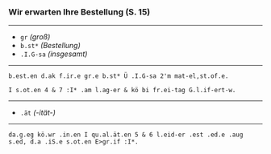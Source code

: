 ### Wir erwarten Ihre Bestellung (S. 15)

___

* `gr` *(groß)*
* `b.st*` *(Bestellung)*
* `.I.G-sa` *(insgesamt)*

___

`b.est.en d.ak f.ir.e gr.e b.st* Ü .I.G-sa 2'm mat-el,st.of.e.`

`I s.ot.en 4 & 7 :I* .am l.ag-er & kö bi fr.ei-tag G.l.if-ert-w.`


___

* `.ät` *(-ität-)*

___

`da.g.eg kö.wr .in.en I qu.al.ät.en 5 & 6 l.eid-er .est .ed.e .aug s.ed, d.a .iS.e s.ot.en E>gr.if :I*.`
